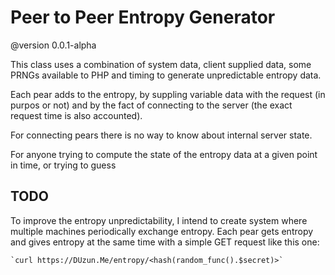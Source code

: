 
# Peer to Peer Entropy Generator
@version 0.0.1-alpha

This class uses a combination of system data, client supplied data, some PRNGs available to PHP and timing to generate unpredictable entropy data.

Each pear adds to the entropy, by suppling variable data with the request (in purpos or not) and by the fact of connecting to the server (the exact request time is also accounted).

For connecting pears there is no way to know about internal server state.

For anyone trying to compute the state of the entropy data at a given point in time, or trying to guess

## TODO

To improve the entropy unpredictability, I intend to create system where multiple machines periodically exchange entropy. 
Each pear gets entropy and gives entropy at the same time with a simple GET request like this one:

    `curl https://DUzun.Me/entropy/<hash(random_func().$secret)>`


